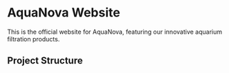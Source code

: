 # AquaNova Website

This is the official website for AquaNova, featuring our innovative aquarium filtration products.

## Project Structure


